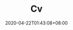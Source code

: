 ---
title: "Cv"
subtitle: ""
date: 2020-04-22T01:43:08+08:00
lastmod: 2020-04-22T01:43:08+08:00
draft: false
description: ""
tags: 
categories: 
featuredImage: ""
featuredImagePreview: ""
---